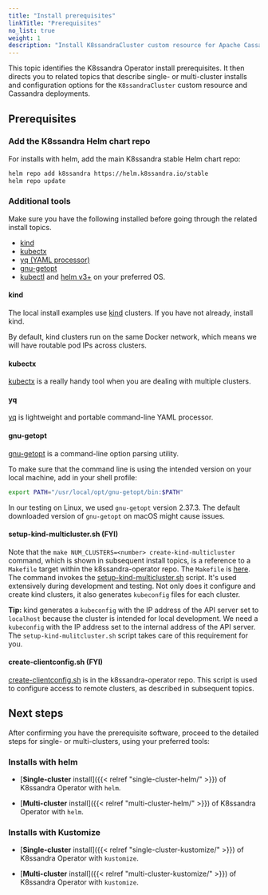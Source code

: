 ```yaml
---
title: "Install prerequisites"
linkTitle: "Prerequisites"
no_list: true
weight: 1
description: "Install K8ssandraCluster custom resource for Apache Cassandra&reg; in local Kubernetes."
---
```


This topic identifies the K8ssandra Operator install prerequisites. It then directs you to related topics that describe single- or multi-cluster installs and configuration options for the `K8ssandraCluster` custom resource and Cassandra deployments. 

## Prerequisites

### Add the K8ssandra Helm chart repo

For installs with helm, add the main K8ssandra stable Helm chart repo:

```bash
helm repo add k8ssandra https://helm.k8ssandra.io/stable
helm repo update
```

### Additional tools

Make sure you have the following installed before going through the related install topics. 

* [kind](#kind)
* [kubectx](#kubectx)
* [yq (YAML processor)](#yq)
* [gnu-getopt](#gnu)
* [kubectl](https://kubernetes.io/docs/tasks/tools/)
 and [helm v3+](https://helm.sh/docs/intro/install/) on your preferred OS. 

#### **kind**

The local install examples use [kind](https://kind.sigs.k8s.io/) clusters. If you have not already, install kind.

By default, kind clusters run on the same Docker network, which means we will have routable pod IPs across clusters.

#### **kubectx**

[kubectx](https://github.com/ahmetb/kubectx) is a really handy tool when you are dealing with multiple clusters.  

#### **yq**

[yq](https://github.com/mikefarah/yq#install) is lightweight and portable command-line YAML processor.

#### **gnu-getopt**

[gnu-getopt](https://formulae.brew.sh/formula/gnu-getopt) is a command-line option parsing utility. 

To make sure that the command line is using the intended version on your local machine, add in your shell profile:

```bash
export PATH="/usr/local/opt/gnu-getopt/bin:$PATH"
```

In our testing on Linux, we used `gnu-getopt` version 2.37.3. The default downloaded version of `gnu-getopt` on macOS might cause issues.

#### setup-kind-multicluster.sh (FYI) 

Note that the `make NUM_CLUSTERS=<number> create-kind-multicluster` command, which is shown in subsequent install topics, is a reference to a `Makefile` target within the k8ssandra-operator repo. The `Makefile` is [here](https://github.com/k8ssandra/k8ssandra-operator/blob/main/Makefile). The command invokes the [setup-kind-multicluster.sh](https://github.com/k8ssandra/k8ssandra-operator/blob/main/scripts/setup-kind-multicluster.sh) script. It's used extensively during development and testing. Not only does it configure and create kind clusters, it also generates `kubeconfig` files for each cluster.

**Tip:** kind generates a `kubeconfig` with the IP address of the API server set to `localhost` because the cluster is intended for local development. We need a `kubeconfig` with the IP address set to the internal address of the API server. The `setup-kind-mulitcluster.sh` script takes care of this requirement for you.  

#### create-clientconfig.sh (FYI) 

[create-clientconfig.sh](https://github.com/k8ssandra/k8ssandra-operator/blob/main/scripts/create-clientconfig.sh) is in the k8ssandra-operator repo. This script is used to configure access to remote clusters, as described in subsequent topics. 

## Next steps

After confirming you have the prerequisite software, proceed to the detailed steps for single- or multi-clusters, using your preferred tools:

### Installs with helm

* [**Single-cluster** install]({{< relref "single-cluster-helm/" >}}) of K8ssandra Operator with `helm`.

* [**Multi-cluster** install]({{< relref "multi-cluster-helm/" >}}) of K8ssandra Operator with `helm`. 

### Installs with Kustomize

* [**Single-cluster** install]({{< relref "single-cluster-kustomize/" >}}) of K8ssandra Operator with `kustomize`.

* [**Multi-cluster** install]({{< relref "multi-cluster-kustomize/" >}}) of K8ssandra Operator with `kustomize`.









